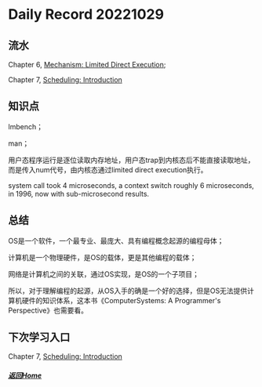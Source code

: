
Daily Record 20221029
=====================

## 流水

Chapter 6, [Mechanism: Limited Direct Execution](https://pages.cs.wisc.edu/~remzi/OSTEP/cpu-mechanisms.pdf); 

Chapter 7,  [Scheduling: Introduction](https://pages.cs.wisc.edu/~remzi/OSTEP/cpu-sched.pdf) 

## 知识点

lmbench；

man；

用户态程序运行是逐位读取内存地址，用户态trap到内核态后不能直接读取地址，而是传入num代号，由内核态通过limited direct execution执行。

system call took 4 microseconds, a context switch roughly 6 microseconds, in 1996, now with sub-microsecond results.

## 总结

OS是一个软件，一个最专业、最庞大、具有编程概念起源的编程母体；

计算机是一个物理硬件，是OS的载体，更是其他编程的载体；

网络是计算机之间的关联，通过OS实现，是OS的一个子项目；

所以，对于理解编程的起源，从OS入手的确是一个好的选择，但是OS无法提供计算机硬件的知识体系，这本书《ComputerSystems: A Programmer's Perspective》也需要看。

## 下次学习入口

Chapter 7,  [Scheduling: Introduction](https://pages.cs.wisc.edu/~remzi/OSTEP/cpu-sched.pdf) 

##### [返回Home](../../../README.md)


